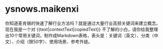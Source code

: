 # ysnows.maikenxi


你知道麦肯锡的快速了解行业方法吗？就是通过大量行业高频关键词来建立概念。现在我是一个对 {{text|contextText|copiedText}} 不了解的小白，请你给我整理出10个常用关键词，制作成Markdown表格，表头是：关键词（英文）、分类（中文）、介绍（限50字）、使用场景、参考外链。
